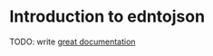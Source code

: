 # Introduction to edntojson

TODO: write [great documentation](http://jacobian.org/writing/what-to-write/)
